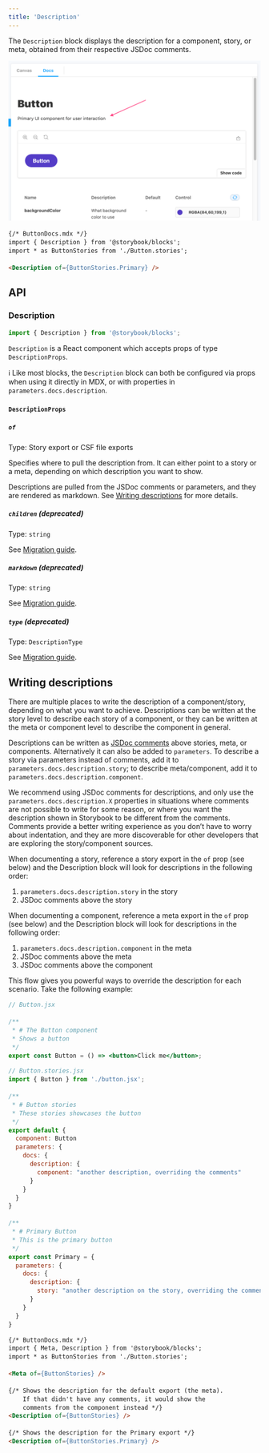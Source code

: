```yaml
---
title: 'Description'
---
```


The `Description` block displays the description for a component, story, or meta, obtained from their respective JSDoc comments.

![Screenshot of Description block](./doc-block-description.png)<!-- TK -->

<!-- prettier-ignore-start -->
```md
{/* ButtonDocs.mdx */}
import { Description } from '@storybook/blocks';
import * as ButtonStories from './Button.stories';

<Description of={ButtonStories.Primary} />
```
<!-- prettier-ignore-end -->

## API

### Description

```js
import { Description } from '@storybook/blocks';
```

`Description` is a React component which accepts props of type `DescriptionProps`.

<div class="aside">

ℹ️ Like most blocks, the `Description` block can both be configured via props when using it directly in MDX, or with properties in `parameters.docs.description`.

</div>

#### `DescriptionProps`

##### `of`

Type: Story export or CSF file exports

Specifies where to pull the description from. It can either point to a story or a meta, depending on which description you want to show.

Descriptions are pulled from the JSDoc comments or parameters, and they are rendered as markdown. See [Writing descriptions](#writing-descriptions) for more details.

##### `children` (deprecated)

Type: `string`

See [Migration guide](https://github.com/storybookjs/storybook/blob/next/MIGRATION.md#description-block-parametersnotes-and-parametersinfo).

##### `markdown` (deprecated)

Type: `string`

See [Migration guide](https://github.com/storybookjs/storybook/blob/next/MIGRATION.md#description-block-parametersnotes-and-parametersinfo).

##### `type` (deprecated)

Type: `DescriptionType`

See [Migration guide](https://github.com/storybookjs/storybook/blob/next/MIGRATION.md#description-block-parametersnotes-and-parametersinfo).

## Writing descriptions

There are multiple places to write the description of a component/story, depending on what you want to achieve. Descriptions can be written at the story level to describe each story of a component, or they can be written at the meta or component level to describe the component in general.

Descriptions can be written as [JSDoc comments](https://jsdoc.app/about-getting-started.html) above stories, meta, or components. Alternatively it can also be added to `parameters`. To describe a story via parameters instead of comments, add it to `parameters.docs.description.story`; to describe meta/component, add it to `parameters.docs.description.component`.

We recommend using JSDoc comments for descriptions, and only use the `parameters.docs.description.X` properties in situations where comments are not possible to write for some reason, or where you want the description shown in Storybook to be different from the comments. Comments provide a better writing experience as you don’t have to worry about indentation, and they are more discoverable for other developers that are exploring the story/component sources.

When documenting a story, reference a story export in the `of` prop (see below) and the Description block will look for descriptions in the following order:

1. `parameters.docs.description.story` in the story
2. JSDoc comments above the story

When documenting a component, reference a meta export in the `of` prop (see below) and the Description block will look for descriptions in the following order:

1. `parameters.docs.description.component` in the meta
2. JSDoc comments above the meta
3. JSDoc comments above the component

This flow gives you powerful ways to override the description for each scenario. Take the following example:

```jsx
// Button.jsx

/**
 * # The Button component
 * Shows a button
 */
export const Button = () => <button>Click me</button>;
```

```js
// Button.stories.jsx
import { Button } from './button.jsx';

/**
 * # Button stories
 * These stories showcases the button
 */
export default {
  component: Button
  parameters: {
    docs: {
      description: {
        component: "another description, overriding the comments"
      }
    }
  }
}

/**
 * # Primary Button
 * This is the primary button
 */
export const Primary = {
  parameters: {
    docs: {
      description: {
        story: "another description on the story, overriding the comments"
      }
    }
  }
}
```

<!-- prettier-ignore-start -->
```md
{/* ButtonDocs.mdx */}
import { Meta, Description } from '@storybook/blocks';
import * as ButtonStories from './Button.stories';

<Meta of={ButtonStories} />

{/* Shows the description for the default export (the meta).
    If that didn't have any comments, it would show the 
    comments from the component instead */}
<Description of={ButtonStories} />

{/* Shows the description for the Primary export */}
<Description of={ButtonStories.Primary} />
```
<!-- prettier-ignore-end -->
